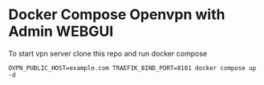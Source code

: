 # Docker Compose Openvpn with Admin WEBGUI

To start vpn server clone this repo and run docker compose
```
OVPN_PUBLIC_HOST=example.com TRAEFIK_BIND_PORT=8181 docker compose up -d
```